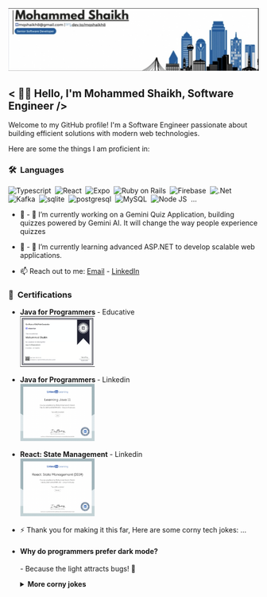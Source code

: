 <img src="./images/profile_header.png"/>
<h2>< 👋🏼 Hello, I'm Mohammed Shaikh, Software Engineer /></h2>

<p>Welcome to my GitHub profile! I'm a Software Engineer passionate about building efficient solutions with modern web technologies.</p>

Here are some the things I am proficient in:

### 🛠 &nbsp;Languages
![Typescript](https://img.shields.io/badge/-Typescript-05122A?style=flat&logo=typescript)&nbsp;
![React](https://img.shields.io/badge/-React-05122A?style=flat&logo=react)&nbsp;
![Expo](https://img.shields.io/badge/-expo-05122A?style=flat&logo=expo)&nbsp;
![Ruby on Rails](https://img.shields.io/badge/-Ruby%20on%20Rails-05122A?style=flat&logo=rubyonrails)&nbsp;
![Firebase](https://img.shields.io/badge/-firebase-05122A?style=flat&logo=firebase)&nbsp;
![.Net](https://img.shields.io/badge/-.Net-05122A?style=flat&logo=dotnet&logoColor=092E20)&nbsp;
![Kafka](https://img.shields.io/badge/-Kafka-05122A?style=flat&logo=apachekafka)&nbsp;
![sqlite](https://img.shields.io/badge/-SQLite-05122A?style=flat&logo=sqlite)&nbsp;
![postgresql](https://img.shields.io/badge/-PostgreSQL-05122A?style=flat&logo=postgresql)&nbsp;
![MySQL](https://img.shields.io/badge/-MySQL-05122A?style=flat&logo=mysql)&nbsp;
![Node JS](https://img.shields.io/badge/-Node.JS-05122A?style=flat&logo=nodedotjs)&nbsp;
...



- 🔭 - 🔭 I’m currently working on a Gemini Quiz Application, building quizzes powered by Gemini AI. It will change the way people experience quizzes
    
- 🌱 - 🌱 I’m currently learning advanced ASP.NET to develop scalable web applications.

- 📫 Reach out to me: [Email](mailto:mqshaikh8@gmail.com) - [LinkedIn](https://www.linkedin.com/in/mohammed-qasim-shaikh-597194161/)

### 🏅 &nbsp;Certifications

- <Strong> Java for Programmers </Strong> - Educative
  <br/>
  <img src="./images/educative_java.png" alt="Educative Java Certification" width="150" />

- <Strong> Java for Programmers </Strong> - Linkedin
  <br/>
  <img src="./images/linkedin_java_11.png" alt="Linkedin Java Certification" width="150" />

- <Strong> React: State Management</Strong> - Linkedin
  <br/>
  <img src="./images/linkeding_react_2019.png" alt="Linkedin React Certification" width="150" />





- ⚡ Thank you for making it this far, Here are some corny tech jokes: ...
- <p> <h4> Why do programmers prefer dark mode? </h4> - Because the light attracts bugs! 🐛</p>

  <details>
    <summary><strong> More corny jokes</strong></summary>
      <ul>
        <li>
          <p> <h4> Why do programmers prefer dark mode? </h4> - Because the light attracts bugs! 🐛</p>
        </li>
        <li>
          <p> <h4> Why was the JavaScript developer sad? </h4> - Because he didn’t know how to null his feelings. 😢</p>
        </li>
        <li>
          <p> <h4> Why do Python programmers wear glasses? </h4> - Because they can't C! 🐍👓 </p>
        </li>
        <li>
          <p> <h4> How do you comfort a JavaScript bug? </h4> - You console it! 😆</p>
        </li>
      </ul>
  </details>

